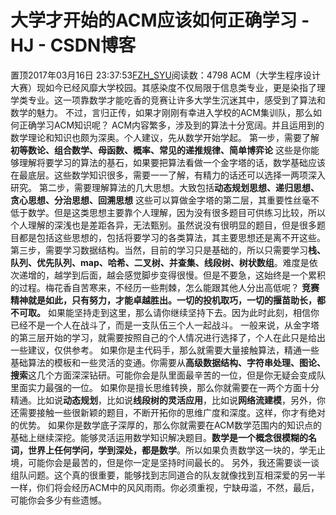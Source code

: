 # 大学才开始的ACM应该如何正确学习 - HJ - CSDN博客
置顶2017年03月16日 23:37:53[FZH_SYU](https://me.csdn.net/feizaoSYUACM)阅读数：4798
ACM（大学生程序设计大赛）现如今已经风靡大学校园。其感染度不仅局限于信息类专业，更是染指了理学类专业。这一项靠数学才能吃香的竞赛让许多大学生沉迷其中，感受到了算法和数学的魅力。
不过，言归正传，如果才刚刚有幸进入学校的ACM集训队，那么如何正确学习ACM知识呢？
ACM内容繁多，涉及到的算法十分宽阔。并且运用到的数学理论和知识也颇为深奥。个人建议，先从数学开始学起。
第一步，需要了解**初等数论、组合数学、母函数、概率、常见的递推规律、简单博弈论**
这些是你能够理解将要学习的算法的基石，如果要把算法看做一个金字塔的话，数学基础应该在最底层。这些数学知识很多，需要一一了解，有精力的话还可以选择一两项深入研究。
第二步，需要理解算法的几大思想。大致包括**动态规划思想、递归思想、贪心思想、分治思想、回溯思想**
这些可以算做金字塔的第二层，其重要性丝毫不低于数学。但是这类思想主要靠个人理解，因为没有很多题目可供练习比较，所以个人理解的深浅也是差距各异，无法甄别。虽然说没有很明显的题目，但是很多题目都是包括这些思想的，包括将要学习的各类算法，其主要思想还是离不开这些。
第三步，需要学习数据结构。当然，目前的学习只是基础的，所以只需要学习**栈、队列、优先队列、map、哈希、二叉树、并查集、线段树、树状数组**。难度是依次递增的，越学到后面，越会感觉脚步变得很慢。但是不要急，这始终是一个累积的过程。梅花香自苦寒来，不经历一些荆棘，怎么能跟其他人分出高低呢？
**竞赛精神就是如此，只有努力，才能卓越胜出。一切的投机取巧，一切的揠苗助长，都不可取。**
如果能坚持走到这里，那么请你继续坚持下去。因为此时此刻，相信你已经不是一个人在战斗了，而是一支队伍三个人一起战斗。
一般来说，从金字塔的第三层开始的学习，就需要按照自己的个人情况进行选择了，个人在此只是给出一些建议，仅供参考。
如果你是主代码手，那么就需要大量接触算法，精通一些基础算法的模板和一些灵活的变通。你需要从**高级数据结构、字符串处理、图论、搜索**这几个方面深深钻研。可能你会是队里面最辛苦的一位，但是你无疑会变成队里面实力最强的一位。
如果你是擅长思维转换，那么你就需要在一两个方面十分精通。比如说**动态规划**，比如说**线段树的灵活应用**，比如说**网络流建模**，另外，你还需要接触一些很新颖的题目，不断开拓你的思维广度和深度。这样，你才有绝对的优势。
如果你是数学底子深厚的，那么你就需要在ACM数学范围内的知识点的基础上继续深挖。能够灵活运用数学知识解决题目。**数学是一个概念很模糊的名词，世界上任何学问，学到深处，都是数学**。所以如果负责数学这一块的，学无止境，可能你会是最苦的，但是你一定是坚持时间最长的。
另外，我还需要谈一谈组队问题。这个真的很重要，能够找到志同道合的队友就像找到互相深爱的另一半一样，你们将会经历ACM中的风风雨雨。你必须重视，宁缺毋滥，不然，最后，可能你会多少有些遗憾。
